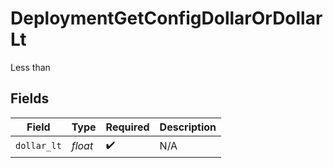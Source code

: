 # DeploymentGetConfigDollarOrDollarLt

Less than


## Fields

| Field              | Type               | Required           | Description        |
| ------------------ | ------------------ | ------------------ | ------------------ |
| `dollar_lt`        | *float*            | :heavy_check_mark: | N/A                |